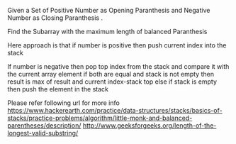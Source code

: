 Given a Set of Positive Number as Opening Paranthesis and Negative Number as Closing Paranthesis .

Find the Subarray with the maximum length of balanced Paranthesis


Here approach is that if number is positive then push current index into the stack

If number is negative then pop top index from the stack and compare it with the current array element 
if both are equal and stack is not empty then result is max of result and current index-stack top else if stack is empty then push the element in the stack

Please refer following url for more info
https://www.hackerearth.com/practice/data-structures/stacks/basics-of-stacks/practice-problems/algorithm/little-monk-and-balanced-parentheses/description/
http://www.geeksforgeeks.org/length-of-the-longest-valid-substring/